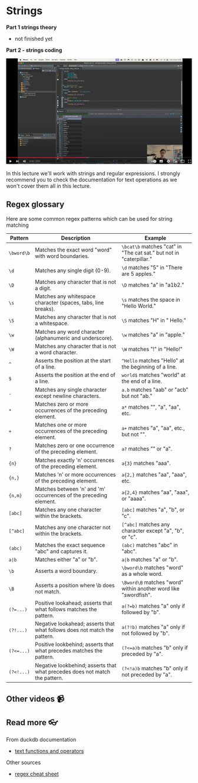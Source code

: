 # Strings

**Part 1 strings theory**

- not finished yet

**Part 2 - strings coding**

<a href="https://youtu.be/7DUrBs5q6kM" target="_blank">
  <img src="https://github.com/kokchun/assets/blob/main/sql/09_a_strings.png?raw=true" alt="strings in duckdb" width="600">
</a>

In this lecture we'll work with strings and regular expressions. I strongly recommend you to check the documentation for text operations as we won't cover them all in this lecture.

## Regex glossary

Here are some common regex patterns which can be used for string matching

| **Pattern** | **Description**                                                             | **Example**                                                         |
| ----------- | --------------------------------------------------------------------------- | ------------------------------------------------------------------- |
| `\bword\b`  | Matches the exact word "word" with word boundaries.                         | `\bcat\b` matches "cat" in "The cat sat." but not in "caterpillar." |
| `\d`        | Matches any single digit (0-9).                                             | `\d` matches "5" in "There are 5 apples."                           |
| `\D`        | Matches any character that is not a digit.                                  | `\D` matches "a" in "a1b2."                                         |
| `\s`        | Matches any whitespace character (spaces, tabs, line breaks).               | `\s` matches the space in "Hello World."                            |
| `\S`        | Matches any character that is not a whitespace.                             | `\S` matches "H" in " Hello."                                       |
| `\w`        | Matches any word character (alphanumeric and underscore).                   | `\w` matches "a" in "apple."                                        |
| `\W`        | Matches any character that is not a word character.                         | `\W` matches "!" in "Hello!"                                        |
| `^`         | Asserts the position at the start of a line.                                | `^Hello` matches "Hello" at the beginning of a line.                |
| `$`         | Asserts the position at the end of a line.                                  | `world$` matches "world" at the end of a line.                      |
| `.`         | Matches any single character except newline characters.                     | `a.b` matches "aab" or "acb" but not "ab."                          |
| `*`         | Matches zero or more occurrences of the preceding element.                  | `a*` matches "", "a", "aa", etc.                                    |
| `+`         | Matches one or more occurrences of the preceding element.                   | `a+` matches "a", "aa", etc., but not "".                           |
| `?`         | Matches zero or one occurrence of the preceding element.                    | `a?` matches "" or "a".                                             |
| `{n}`       | Matches exactly 'n' occurrences of the preceding element.                   | `a{3}` matches "aaa".                                               |
| `{n,}`      | Matches 'n' or more occurrences of the preceding element.                   | `a{2,}` matches "aa", "aaa", etc.                                   |
| `{n,m}`     | Matches between 'n' and 'm' occurrences of the preceding element.           | `a{2,4}` matches "aa", "aaa", or "aaaa".                            |
| `[abc]`     | Matches any one character within the brackets.                              | `[abc]` matches "a", "b", or "c".                                   |
| `[^abc]`    | Matches any one character not within the brackets.                          | `[^abc]` matches any character except "a", "b", or "c".             |
| `(abc)`     | Matches the exact sequence "abc" and captures it.                           | `(abc)` matches "abc" in "abc".                                     |
| `a\|b`      | Matches either "a" or "b".                                                  | `a\|b` matches "a" or "b".                                          |
| `\b`        | Asserts a word boundary.                                                    | `\bword\b` matches "word" as a whole word.                          |
| `\B`        | Asserts a position where \b does not match.                                 | `\Bword\B` matches "word" within another word like "swordfish".     |
| `(?=...)`   | Positive lookahead; asserts that what follows matches the pattern.          | `a(?=b)` matches "a" only if followed by "b".                       |
| `(?!...)`   | Negative lookahead; asserts that what follows does not match the pattern.   | `a(?!b)` matches "a" only if not followed by "b".                   |
| `(?<=...)`  | Positive lookbehind; asserts that what precedes matches the pattern.        | `(?<=a)b` matches "b" only if preceded by "a".                      |
| `(?<!...)`  | Negative lookbehind; asserts that what precedes does not match the pattern. | `(?<!a)b` matches "b" only if not preceded by "a".                  |

## Other videos 📹

## Read more 👓

From duckdb documentation

- [text functions and operators](https://duckdb.org/docs/sql/functions/char.html)

Other sources

- [regex cheat sheet](https://www.rexegg.com/regex-quickstart.php)
